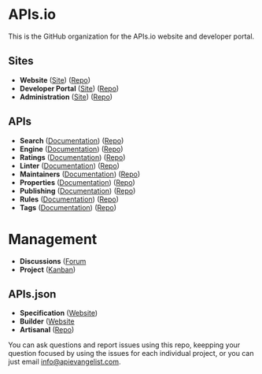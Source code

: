 # APIs.io
This is the GitHub organization for the APIs.io website and developer portal.

## Sites

 - **Website** ([Site](https://apis-io-site.apievangelist.com/)) ([Repo](https://github.com/api-search/web-site))
 - **Developer Portal** ([Site](https://apis-io-api.apievangelist.com/)) ([Repo](https://github.com/api-search/developer-portal))
 - **Administration** ([Site](https://apis-io-admin.apievangelist.com/)) ([Repo](https://github.com/api-search/admin))

## APIs

- **Search** ([Documentation](https://apis-io-search-api.apievangelist.com)) ([Repo](https://github.com/api-search/search-api))
- **Engine** ([Documentation](apis-io-engine-api.apievangelist.com)) ([Repo](https://github.com/api-search/engine-api))
- **Ratings** ([Documentation](apis-io-ratings-api.apievangelist.com)) ([Repo](https://github.com/api-search/ratings-api))
- **Linter** ([Documentation](apis-io-linter-api.apievangelist.com)) ([Repo](https://github.com/api-search/linter-api))
- **Maintainers** ([Documentation](apis-io-maintainers-api.apievangelist.com)) ([Repo](https://github.com/api-search/maintainers-api))
- **Properties** ([Documentation](apis-io-properties-api.apievangelist.com)) ([Repo](https://github.com/api-search/properties-api))
- **Publishing** ([Documentation](apis-io-publishing-api.apievangelist.com)) ([Repo](https://github.com/api-search/publishing-api))
- **Rules** ([Documentation](apis-io-rules-api.apievangelist.com)) ([Repo](https://github.com/api-search/rules-api))
- **Tags** ([Documentation](apis-io-tags-api.apievangelist.com)) ([Repo](https://github.com/api-search/tags-api))

# Management

- **Discussions** ([Forum](https://github.com/orgs/api-search/projects/1/views/1)
- **Project** ([Kanban](https://github.com/orgs/api-search/projects/1/views/1))

## APIs.json

- **Specification** ([Website](https://apisjson.org/))
- **Builder** ([Website]([https://apisjson.org/](http://builder.apisyaml.org/))
- **Artisanal** ([Repo](https://github.com/api-search/artisanal))

You can ask questions and report issues using this repo, keepping your question focused by using the issues for each individual project, or you can just email [info@apievangelist.com](mailto:info@apievangelist.com).
